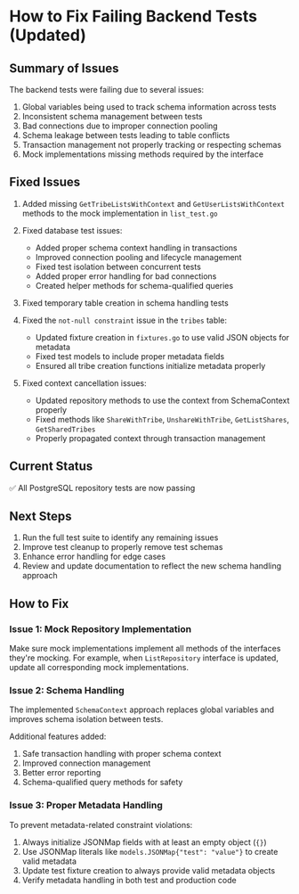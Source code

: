 # How to Fix Failing Backend Tests (Updated)

## Summary of Issues

The backend tests were failing due to several issues:

1. Global variables being used to track schema information across tests
2. Inconsistent schema management between tests
3. Bad connections due to improper connection pooling
4. Schema leakage between tests leading to table conflicts
5. Transaction management not properly tracking or respecting schemas
6. Mock implementations missing methods required by the interface

## Fixed Issues

1. Added missing `GetTribeListsWithContext` and `GetUserListsWithContext` methods to the mock implementation in `list_test.go`

2. Fixed database test issues:
   - Added proper schema context handling in transactions
   - Improved connection pooling and lifecycle management
   - Fixed test isolation between concurrent tests
   - Added proper error handling for bad connections
   - Created helper methods for schema-qualified queries

3. Fixed temporary table creation in schema handling tests

4. Fixed the `not-null constraint` issue in the `tribes` table:
   - Updated fixture creation in `fixtures.go` to use valid JSON objects for metadata
   - Fixed test models to include proper metadata fields
   - Ensured all tribe creation functions initialize metadata properly

5. Fixed context cancellation issues:
   - Updated repository methods to use the context from SchemaContext properly
   - Fixed methods like `ShareWithTribe`, `UnshareWithTribe`, `GetListShares`, `GetSharedTribes`
   - Properly propagated context through transaction management

## Current Status

✅ All PostgreSQL repository tests are now passing

## Next Steps

1. Run the full test suite to identify any remaining issues
2. Improve test cleanup to properly remove test schemas
3. Enhance error handling for edge cases
4. Review and update documentation to reflect the new schema handling approach

## How to Fix

### Issue 1: Mock Repository Implementation

Make sure mock implementations implement all methods of the interfaces they're mocking.
For example, when `ListRepository` interface is updated, update all corresponding mock implementations.

### Issue 2: Schema Handling

The implemented `SchemaContext` approach replaces global variables and improves schema isolation between tests.

Additional features added:
1. Safe transaction handling with proper schema context
2. Improved connection management
3. Better error reporting
4. Schema-qualified query methods for safety

### Issue 3: Proper Metadata Handling

To prevent metadata-related constraint violations:
1. Always initialize JSONMap fields with at least an empty object (`{}`)
2. Use JSONMap literals like `models.JSONMap{"test": "value"}` to create valid metadata
3. Update test fixture creation to always provide valid metadata objects
4. Verify metadata handling in both test and production code 